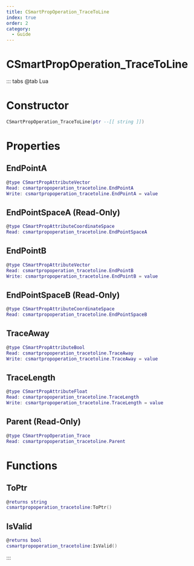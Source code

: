 ```yaml
---
title: CSmartPropOperation_TraceToLine
index: true
order: 2
category:
  - Guide
---
```


# CSmartPropOperation_TraceToLine

::: tabs
@tab Lua
# Constructor
```lua
CSmartPropOperation_TraceToLine(ptr --[[ string ]])
```
# Properties
## EndPointA 
```lua
@type CSmartPropAttributeVector
Read: csmartpropoperation_tracetoline.EndPointA
Write: csmartpropoperation_tracetoline.EndPointA = value
```
## EndPointSpaceA (Read-Only)
```lua
@type CSmartPropAttributeCoordinateSpace
Read: csmartpropoperation_tracetoline.EndPointSpaceA
```
## EndPointB 
```lua
@type CSmartPropAttributeVector
Read: csmartpropoperation_tracetoline.EndPointB
Write: csmartpropoperation_tracetoline.EndPointB = value
```
## EndPointSpaceB (Read-Only)
```lua
@type CSmartPropAttributeCoordinateSpace
Read: csmartpropoperation_tracetoline.EndPointSpaceB
```
## TraceAway 
```lua
@type CSmartPropAttributeBool
Read: csmartpropoperation_tracetoline.TraceAway
Write: csmartpropoperation_tracetoline.TraceAway = value
```
## TraceLength 
```lua
@type CSmartPropAttributeFloat
Read: csmartpropoperation_tracetoline.TraceLength
Write: csmartpropoperation_tracetoline.TraceLength = value
```
## Parent (Read-Only)
```lua
@type CSmartPropOperation_Trace
Read: csmartpropoperation_tracetoline.Parent
```
# Functions
## ToPtr
```lua
@returns string
csmartpropoperation_tracetoline:ToPtr()
```
## IsValid
```lua
@returns bool
csmartpropoperation_tracetoline:IsValid()
```

:::